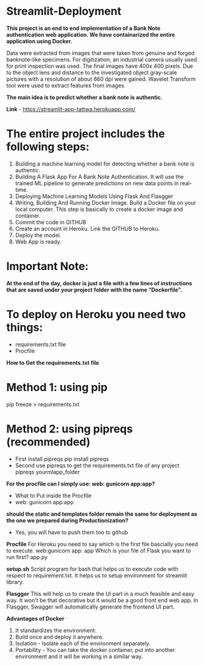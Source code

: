 # Streamlit-Deployment

**This project is an end to end implementation of a Bank Note authentication web application. We have containarized the entire application using Docker.**

Data were extracted from images that were taken from genuine and forged banknote-like specimens. For digitization, an industrial camera usually used for print inspection was used. The final images have 400x 400 pixels. Due to the object lens and distance to the investigated object gray-scale pictures with a resolution of about 660 dpi were gained. Wavelet Transform tool were used to extract features from images.

**The main idea is to predict whether a bank note is authentic.**

**Link** - https://streamlit-app-tattwa.herokuapp.com/

# The entire project includes the following steps:
1. Building a machine learning model for detecting whether a bank note is authentic. 
2. Building A Flask App For A Bank Note Authentication. It will use the trained ML pipeline to generate predictions on new data points in real-time.
3. Deploying Machine Learning Models Using Flask And Flasgger
4. Writing, Building And Running Docker Image. Build a Docker file on your local computer. This step is basically to create a docker image and container.
5. Commit the code in GITHUB
6. Create an account in Heroku. Link the GITHUB to Heroku. 
7. Deploy the model. 
8. Web App is ready. 

# Important Note:
**At the end of the day, docker is just a file with a few lines of instructions that are saved under your project folder with the name “Dockerfile”.**

# To deploy on Heroku you need two things:
+ requirements.txt file
+ Procfile

**How to Get the requirements.txt file**

# Method 1: using pip
pip freeze > requirements.txt

# Method 2: using pipreqs (recommended)
+ First install pipreqs
pip install pipreqs
+ Second use pipreqs to get the requirements.txt file of any project
pipreqs yourmlapp_folder

**For the  procfile can I simply use: web: gunicorn app:app?**
+ What to Put inside the Procfile
+ web: gunicorn app:app

**should the static and templates folder remain the same for deployment as the one we prepared during Productionization?**
+ Yes,  you will have to push them too to github

**Procfile**
For Heroku you need to say which is the first file bascially you need to execute. 
web:gunicorn app: app
Which is your file of Flask you want to run first? app.py

**setup.sh**
Script program for bash that helps us to execute code with respect to requirement.txt. 
It helps us to setup environment for streamlit library. 

**Flasgger**
This will help us to create the UI part in a much feasible and easy way. It won't be that decorative but it would be a good front end web app. In Flasgger, Swagger will automatically generate the frontend UI part. 


**Advantages of Docker**
1. It standardizes the environment.
2. Build once and deploy it anywhere. 
3. Isolation - Isolate each of the environment separately.
4. Portability - You can take the docker container, put into another environment and it will be working in a similar way. 







